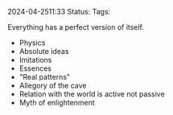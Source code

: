 2024-04-2511:33
Status: 
Tags: 

Everything has a perfect version of itself. 
- Physics
- Absolute ideas 
- Imitations 
- Essences 
- "Real patterns"
- Allegory of the cave 
- Relation with the world is active not passive
- Myth of enlightenment